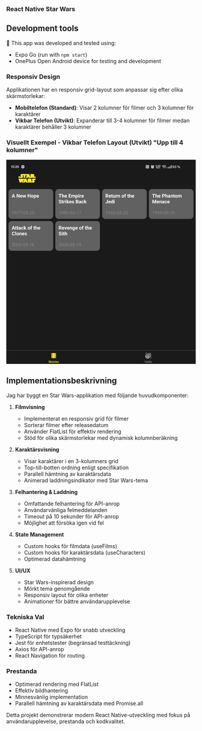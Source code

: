 ### React Native Star Wars

## Development tools

🚀 This app was developed and tested using:
- Expo Go (run with `npm start`)
- OnePlus Open Android device for testing and development

### Responsiv Design

Applikationen har en responsiv grid-layout som anpassar sig efter olika skärmstorlekar:

- **Mobiltelefon (Standard)**: Visar 2 kolumner för filmer och 3 kolumner för karaktärer
- **Vikbar Telefon (Utvikt)**: Expanderar till 3-4 kolumner för filmer medan karaktärer behåller 3 kolumner

### Visuellt Exempel - Vikbar Telefon Layout (Utvikt) "Upp till 4 kolumner"
![Filmgrid på Vikbar Telefon](assets/images/foldable-phone-films.jpeg)

## Implementationsbeskrivning
Jag har byggt en Star Wars-applikation med följande huvudkomponenter:

1. **Filmvisning**
   - Implementerat en responsiv grid för filmer
   - Sorterar filmer efter releasedatum
   - Använder FlatList för effektiv rendering
   - Stöd för olika skärmstorlekar med dynamisk kolumnberäkning

2. **Karaktärsvisning**
   - Visar karaktärer i en 3-kolumners grid
   - Top-till-botten ordning enligt specifikation
   - Parallell hämtning av karaktärsdata
   - Animerad laddningsindikator med Star Wars-tema

3. **Felhantering & Laddning**
   - Omfattande felhantering för API-anrop
   - Användarvänliga felmeddelanden
   - Timeout på 10 sekunder för API-anrop
   - Möjlighet att försöka igen vid fel

4. **State Management**
   - Custom hooks för filmdata (useFilms)
   - Custom hooks för karaktärsdata (useCharacters)
   - Optimerad datahämtning

5. **UI/UX**
   - Star Wars-inspirerad design
   - Mörkt tema genomgående
   - Responsiv layout för olika enheter
   - Animationer för bättre användarupplevelse

### Tekniska Val
- React Native med Expo för snabb utveckling
- TypeScript för typsäkerhet
- Jest för enhetstester (begränsad testtäckning)
- Axios för API-anrop
- React Navigation för routing

### Prestanda
- Optimerad rendering med FlatList
- Effektiv bildhantering
- Minnesvänlig implementation
- Parallell hämtning av karaktärsdata med Promise.all

Detta projekt demonstrerar modern React Native-utveckling med fokus på användarupplevelse, prestanda och kodkvalitet.